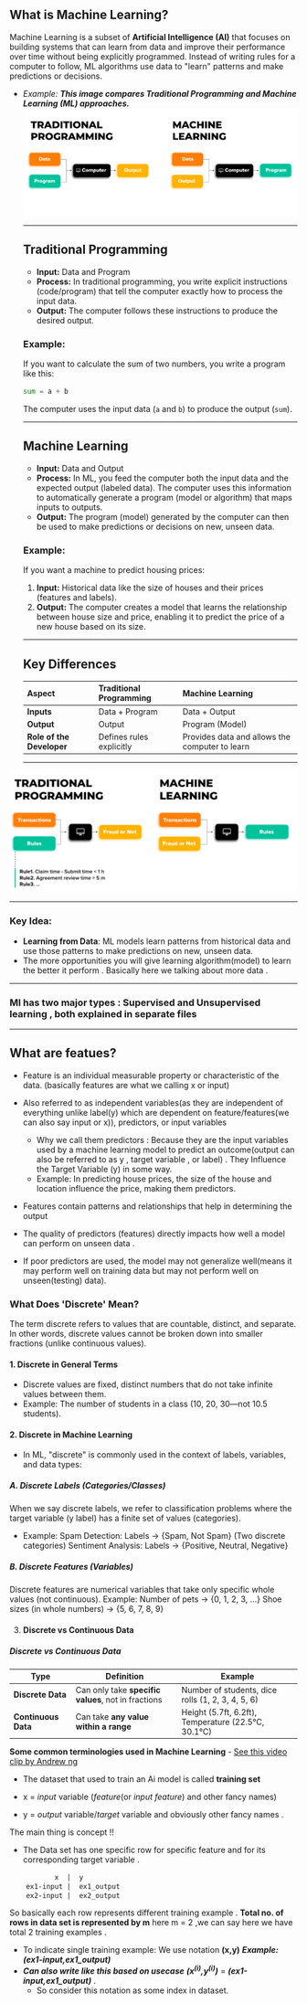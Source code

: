 ## What is Machine Learning?

Machine Learning is a subset of **Artificial Intelligence (AI)** that focuses on building systems that can learn from data and improve their performance over time without being explicitly programmed. Instead of writing rules for a computer to follow, ML algorithms use data to "learn" patterns and make predictions or decisions.
 - *Example:*
    ***This image compares Traditional Programming and Machine Learning (ML) approaches.***
    ![Traditional Programming vs Machine Learning](./Images/traditional_Vs_ml.png)


    ---

    ## Traditional Programming

    - **Input:** Data and Program
    - **Process:** In traditional programming, you write explicit instructions (code/program) that tell the computer exactly how to process the input data.
    - **Output:** The computer follows these instructions to produce the desired output.

    ### Example:
    If you want to calculate the sum of two numbers, you write a program like this:
    ```python
    sum = a + b
    ```
    The computer uses the input data (`a` and `b`) to produce the output (`sum`).

    ---

    ## Machine Learning

    - **Input:** Data and Output
    - **Process:** In ML, you feed the computer both the input data and the expected output (labeled data). The computer uses this information to automatically generate a program (model or algorithm) that maps inputs to outputs.
    - **Output:** The program (model) generated by the computer can then be used to make predictions or decisions on new, unseen data.

    ### Example:
    If you want a machine to predict housing prices:
    1. **Input:** Historical data like the size of houses and their prices (features and labels).
    2. **Output:** The computer creates a model that learns the relationship between house size and price, enabling it to predict the price of a new house based on its size.

    ---

    ## Key Differences

    | **Aspect**                | **Traditional Programming**                      | **Machine Learning**                            |
    |---------------------------|--------------------------------------------------|-------------------------------------------------|
    | **Inputs**                | Data + Program                                   | Data + Output                                   |
    | **Output**                | Output                                           | Program (Model)                                 |
    | **Role of the Developer** | Defines rules explicitly                         | Provides data and allows the computer to learn  |

    ---

 
![](./Images/traditional_Vs_ml_example.png)


---



### Key Idea:
- **Learning from Data**: ML models learn patterns from historical data and use those patterns to make predictions on new, unseen data.
- The more opportunities you will give learning algorithm(model) to learn the better it perform . Basically here we talking about more data .



---

### Ml has two major types : Supervised and Unsupervised learning , both explained in separate files
---
## What are featues?
- Feature is an individual measurable property or characteristic of the data. (basically features are what we calling x or input) 
- Also referred to as independent variables(as they are independent of everything unlike label(y) which are dependent on feature/features(we can also say input or x)), predictors, or input variables
   - Why we call them predictors : Because they are the input variables used by a machine learning model to predict an outcome(output can also be referred to as  y , target variable , or label) . They Influence the Target Variable (y) in some way. 
   - Example: In predicting house prices, the size of the house and location influence the price, making them predictors.

- Features contain patterns and relationships that help in determining the output

- The quality of predictors (features) directly impacts how well a model can perform on unseen data . 
- If poor predictors are used, the model may not generalize well(means it may perform well on training data but may not perform well on unseen(testing) data).

### What Does 'Discrete' Mean?
The term discrete refers to values that are countable, distinct, and separate. In other words, discrete values cannot be broken down into smaller fractions (unlike continuous values).

#### 1. Discrete in General Terms
- Discrete values are fixed, distinct numbers that do not take infinite values between them.
- Example: The number of students in a class (10, 20, 30—not 10.5 students).

#### 2. Discrete in Machine Learning
- In ML, "discrete" is commonly used in the context of labels, variables, and data types:

##### **A. Discrete Labels (Categories/Classes)**
When we say discrete labels, we refer to classification problems where the target variable (y label) has a finite set of values (categories).
   - Example:
       Spam Detection: Labels → {Spam, Not Spam} (Two discrete categories)
      Sentiment Analysis: Labels → {Positive, Neutral, Negative}

##### B. Discrete Features (Variables)
Discrete features are numerical variables that take only specific whole values (not continuous).
Example:
Number of pets → {0, 1, 2, 3, ...}
Shoe sizes (in whole numbers) → {5, 6, 7, 8, 9}

3. #### Discrete vs Continuous Data

##### Discrete vs Continuous Data

| Type               | Definition                                       | Example                                              |
|--------------------|------------------------------------------------|------------------------------------------------------|
| **Discrete Data**   | Can only take **specific values**, not in fractions | Number of students, dice rolls (1, 2, 3, 4, 5, 6)   |
| **Continuous Data** | Can take **any value within a range**          | Height (5.7ft, 6.2ft), Temperature (22.5°C, 30.1°C) |


**Some common terminologies used in Machine Learning** - [See this video clip by Andrew ng](https://youtu.be/dLc-lfEEYss?si=O79TZU4lOysG9fnk&t=384)
-  The dataset that used to train an Ai model is called **training set** 
- x = *input* variable (*feature*(or *input feature*) and other fancy names)

- y = *output* variable/*target* variable and obviously other fancy names . 

The main thing is concept !!

- The Data set has one specific row for specific feature and for its corresponding target variable . 
```
           x  |  y
    ex1-input |  ex1_output
    ex2-input |  ex2_output
```
So basically each row represents different training example . 
**Total no. of rows in data set is represented by m** here m = 2
,we can say here we have total 2 training examples . 

- To indicate single training example: We use notation **(x,y)** 
***Example: (ex1-input,ex1_output)***
- ***Can also write like this based on usecase***
***(x<sup>(i)</sup>,y<sup>(i)</sup>)***  = 
***(ex1-input,ex1_output)*** . 
    - So consider this notation as some index in dataset.